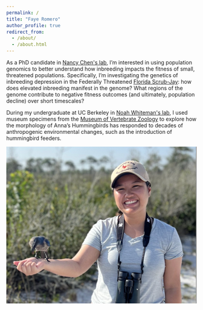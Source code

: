 ```yaml
---
permalink: /
title: "Faye Romero"
author_profile: true
redirect_from: 
  - /about/
  - /about.html
---
```


As a PhD candidate in [Nancy Chen's lab](https://popgenchenlab.github.io/), I’m interested in using population genomics to better understand how inbreeding impacts the fitness of small, threatened populations. Specifically, I’m investigating the genetics of inbreeding depression in the Federally Threatened [Florida Scrub-Jay](https://www.archbold-station.org/projects/long-term-florida-scrub-jay-project): how does elevated inbreeding manifest in the genome? What regions of the genome contribute to negative fitness outcomes (and ultimately, population decline) over short timescales?  
  
During my undergraduate at UC Berkeley in [Noah Whiteman's lab](http://www.noahwhiteman.org/), I used museum specimens from the [Museum of Vertebrate Zoology](https://mvz.berkeley.edu/) to explore how the morphology of Anna’s Hummingbirds has responded to decades of anthropogenic environmental changes, such as the introduction of hummingbird feeders.

![Romero_Pic](/images/Romero_Pic.png)